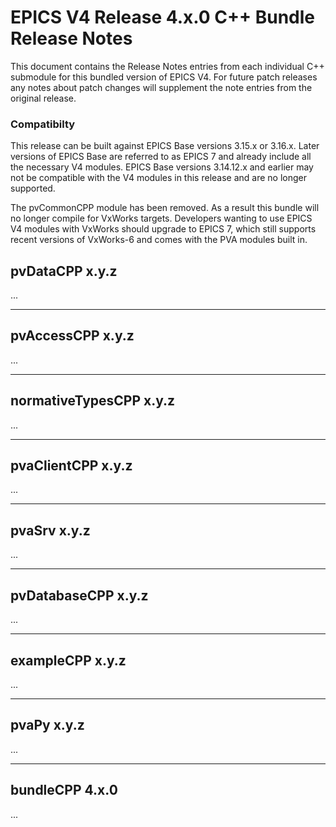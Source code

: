 # EPICS V4 Release 4.x.0 C++ Bundle Release Notes

This document contains the Release Notes entries from each individual C++
submodule for this bundled version of EPICS V4.
For future patch releases any notes about patch changes will supplement the note entries from the original release.

### Compatibilty

This release can be built against EPICS Base versions 3.15.x or 3.16.x. Later versions of EPICS Base are referred to as EPICS 7 and already include all the necessary V4 modules. EPICS Base versions 3.14.12.x and earlier may not be compatible with the V4 modules in this release and are no longer supported.

The pvCommonCPP module has been removed. As a result this bundle will no longer compile for VxWorks targets. Developers wanting to use EPICS V4 modules with VxWorks should upgrade to EPICS 7, which still supports recent versions of VxWorks-6 and comes with the PVA modules built in.


## pvDataCPP x.y.z

...


------

## pvAccessCPP x.y.z

...


------

## normativeTypesCPP x.y.z

...



------

## pvaClientCPP x.y.z

...


------

## pvaSrv x.y.z

...


------

## pvDatabaseCPP x.y.z

...


------

## exampleCPP x.y.z

...


------

## pvaPy x.y.z

...


------

## bundleCPP 4.x.0

...

